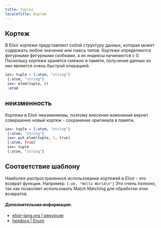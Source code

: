 ```yaml
---
title: Tuples
localeTitle: Кортеж
---
```

## Кортеж

В Elixir кортежи представляют собой структуру данных, которая может содержать любое значение или смесь типов. Кортежи определяются фигурными фигурными скобками, а их индексы начинаются с 0. Поскольку кортежи хранятся смежно в памяти, получение данных из них является очень быстрой операцией.

```elixir
iex> tuple = {:atom, "string"} 
 {:atom, "string"} 
 iex> elem(tuple, 0) 
 :atom 
```

## неизменность

Кортежи в Elixir неизменяемы, поэтому внесение изменений вернет совершенно новый кортеж - сохранение оригинала в памяти.

```elixir
iex> tuple = {:atom, "string"} 
 {:atom, "string"} 
 iex> put_elem(tuple, 1, true) 
 {:atom, true} 
 iex> tuple 
 {:atom, "string"} 
```

## Соответствие шаблону

Наиболее распространенное использование кортежей в Elixir - это возврат функции. Например: `{:ok, "Hello World\n"}` Это очень полезно, так как позволяет использовать Match Matching для обработки этих возвратов.

#### Дополнительная информация:

*   [elixir-lang.org | рекурсия](https://elixir-lang.org/getting-started/basic-types.html#tuples)
*   [hexdocs | Enum](https://hexdocs.pm/elixir/Tuple.html)